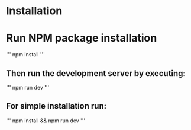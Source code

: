 # Installation
  # Run NPM package installation

  '''
  npm install
  '''

  ## Then run the development server by executing:
  '''
  npm run dev
  '''

## For simple installation run:
'''
npm install && npm run dev
'''
